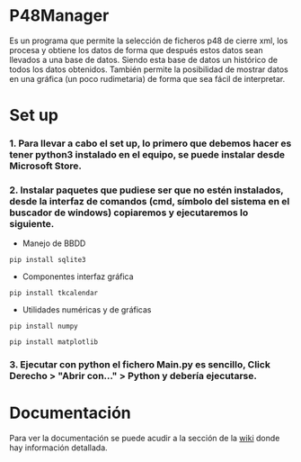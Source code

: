 # P48Manager

Es un programa que permite la selección de ficheros p48 de cierre xml, los procesa y obtiene los datos de forma que
después estos datos sean llevados a una base de datos. Siendo esta base de datos un histórico de todos los datos
obtenidos. También permite la posibilidad de mostrar datos en una gráfica (un poco rudimetaria) de forma que sea fácil
de interpretar.

# Set up

### 1. Para llevar a cabo el set up, lo primero que debemos hacer es tener python3 instalado en el equipo, se puede instalar desde Microsoft Store.

### 2. Instalar paquetes que pudiese ser que no estén instalados, desde la interfaz de comandos (cmd, símbolo del sistema en el buscador de windows) copiaremos y ejecutaremos lo siguiente.

- Manejo de BBDD

``` pip install sqlite3 ```

- Componentes interfaz gráfica

``` pip install tkcalendar ```

- Utilidades numéricas y de gráficas

``` pip install numpy ```

``` pip install matplotlib ```

### 3. Ejecutar con python el fichero Main.py es sencillo, Click Derecho > "Abrir con..." > Python y debería ejecutarse.

# Documentación

Para ver la documentación se puede acudir a la sección de
la [wiki](https://github.com/uo276406/P48Manager/wiki/Documentation-%F0%9F%93%84) donde hay información detallada.
